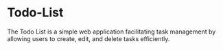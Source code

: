 # Todo-List
The Todo List is a simple web application facilitating task management by allowing users to create, edit, and delete tasks efficiently.

